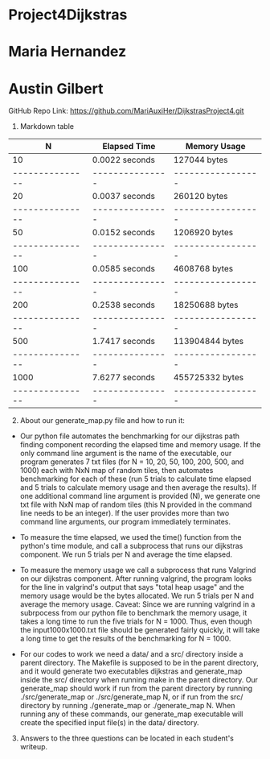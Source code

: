 #    Project4Dijkstras
#    Maria Hernandez 
#    Austin Gilbert

GitHub Repo Link: https://github.com/MariAuxiHer/DijkstrasProject4.git

1. Markdown table

| N             | Elapsed Time  | Memory Usage    |
|---------------|---------------|-----------------|
| 10            | 0.0022 seconds| 127044 bytes    |
|---------------|---------------|-----------------|
| 20            | 0.0037 seconds| 260120 bytes    |
|---------------|---------------|-----------------|
| 50            | 0.0152 seconds| 1206920 bytes   |
|---------------|---------------|-----------------|
| 100           | 0.0585 seconds| 4608768 bytes   |
|---------------|---------------|-----------------|
| 200           | 0.2538 seconds| 18250688 bytes  |
|---------------|---------------|-----------------|
| 500           | 1.7417 seconds| 113904844 bytes |
|---------------|---------------|-----------------|
| 1000          | 7.6277 seconds| 455725332 bytes |
|---------------|---------------|-----------------|


2. About our generate_map.py file and how to run it:

- Our python file automates the benchmarking for our dijkstras path finding component recording the elapsed time and memory usage. If the only command line argument is the name of the executable, our program generates 7 txt files (for N = 10, 20, 50, 100, 200, 500, and 1000) each with NxN map of random tiles, then automates benchmarking for each of these (run 5 trials to calculate time elapsed and 5 trials to calculate memory usage and then average the results). If one additional command line argument is provided (N), we generate one txt file with NxN map of random tiles (this N provided in the command line needs to be an integer). If the user provides more than two command line arguments, our program immediately terminates. 

- To measure the time elapsed, we used the time() function from the python's time module, and call a subprocess that runs our dijkstras component. We run 5 trials per N and average the time elapsed. 

- To measure the memory usage we call a subprocess that runs Valgrind on our dijkstras component. After running valgrind, the program looks for the line in valgrind's output that says "total heap usage" and the memory usage would be the bytes allocated. We run 5 trials per N and average the memory usage. 
Caveat: Since we are running valgrind in a subrpocess from our python file to benchmark the memory usage, it takes a long time to run the five trials for N = 1000. Thus, even though the input1000x1000.txt file should be generated fairly quickly, it will take a long time to get the results of the benchmarking for N = 1000. 

- For our codes to work we need a data/ and a src/ directory inside a parent directory. The Makefile is supposed to be in the parent directory, and it would generate two executables dijkstras and generate_map inside the src/ directory when running make in the parent directory. Our generate_map should work if run from the parent directory by running ./src/generate_map or ./src/generate_map N, or if run from the src/ directory by running ./generate_map or ./generate_map N. When running any of these commands, our generate_map executable will create the specified input file(s) in the data/ directory. 

3. Answers to the three questions can be located in each student's writeup. 